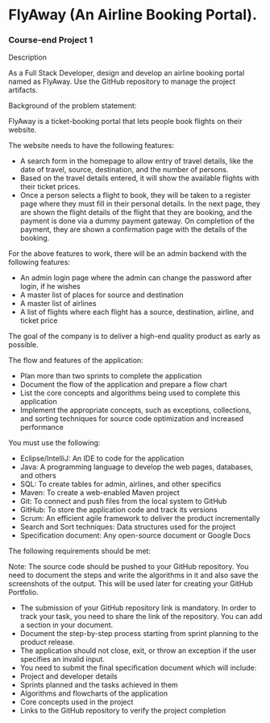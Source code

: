 # FlyAway (An Airline Booking Portal).
### Course-end Project 1

Description

As a Full Stack Developer, design and develop an airline booking portal named as FlyAway. Use the GitHub repository to manage the project artifacts. 

 

Background of the problem statement:

FlyAway is a ticket-booking portal that lets people book flights on their website.

 

The website needs to have the following features:

* A search form in the homepage to allow entry of travel details, like the date of travel, source, destination, and the number of persons.
* Based on the travel details entered, it will show the available flights with their ticket prices.
* Once a person selects a flight to book, they will be taken to a register page where they must fill in their personal details. In the next page, they are shown the flight details of the flight that they are booking, and the payment is done via a dummy payment gateway. On completion of the payment, they are shown a confirmation page with the details of the booking.   
 

For the above features to work, there will be an admin backend with the following features:

* An admin login page where the admin can change the password after login, if he wishes
* A master list of places for source and destination
* A master list of airlines
* A list of flights where each flight has a source, destination, airline, and ticket price
     
The goal of the company is to deliver a high-end quality product as early as possible. 
 

The flow and features of the application:

* Plan more than two sprints to complete the application
* Document the flow of the application and prepare a flow chart 
* List the core concepts and algorithms being used to complete this application
* Implement the appropriate concepts, such as exceptions, collections, and sorting techniques for source code optimization and increased performance 

 

You must use the following:

* Eclipse/IntelliJ: An IDE to code for the application 
* Java: A programming language to develop the web pages, databases, and others
* SQL: To create tables for admin, airlines, and other specifics
* Maven: To create a web-enabled Maven project
* Git: To connect and push files from the local system to GitHub 
* GitHub: To store the application code and track its versions 
* Scrum: An efficient agile framework to deliver the product incrementally 
* Search and Sort techniques: Data structures used for the project 
* Specification document: Any open-source document or Google Docs 

 

The following requirements should be met:

Note: The source code should be pushed to your GitHub repository. You need to document the steps and write the algorithms in it and also save the screenshots of the output. This will be used later for creating your GitHub Portfolio.

* The submission of your GitHub repository link is mandatory. In order to track your task, you need to share the link of the repository. You can add a section in your document. 
* Document the step-by-step process starting from sprint planning to the product release. 
* The application should not close, exit, or throw an exception if the user specifies an invalid input.
* You need to submit the final specification document which will include: 
* Project and developer details 
* Sprints planned and the tasks achieved in them 
* Algorithms and flowcharts of the application 
* Core concepts used in the project 
* Links to the GitHub repository to verify the project completion 
